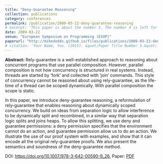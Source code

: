 ```yaml
---
title: "Deny-Guarantee Reasoning"
collection: publications
category: conferences
permalink: /publication/2009-03-22-deny-guarantee-reasoning
# excerpt: 'This paper is about the number 3. The number 4 is left for future work.'
date: 2009-03-22
venue: "European Symposium on Programming (ESOP)"
paperurl: "http://mikedodds.github.io/files/publications/2009-03-22-deny-guarantee-reasoning.pdf"
# citation: 'Your Name, You. (2015). &quot;Paper Title Number 3.&quot; <i>Journal 1</i>. 1(3).'
---
```


**Abstract:** Rely-guarantee is a well-established approach to reasoning about concurrent programs that use parallel composition. However, parallel composition is not how concurrency is structured in real systems. Instead, threads are started by ‘fork’ and collected with ‘join’ commands. This style of concurrency cannot be reasoned about using rely-guarantee, as the life-time of a thread can be scoped dynamically. With parallel composition the scope is static.

In this paper, we introduce deny-guarantee reasoning, a reformulation of rely-guarantee that enables reasoning about dynamically scoped concurrency. We build on ideas from separation logic to allow interference to be dynamically split and recombined, in a similar way that separation logic splits and joins heaps. To allow this splitting, we use deny and guarantee permissions: a deny permission specifies that the environment cannot do an action, and guarantee permission allow us to do an action. We illustrate the use of our proof system with examples, and show that it can encode all the original rely-guarantee proofs. We also present the semantics and soundness of the deny-guarantee method.

DOI: <https://doi.org/10.1007/978-3-642-00590-9_26>, Paper: [PDF](http://mikedodds.github.io/files/publications/2009-03-22-deny-guarantee-reasoning.pdf)